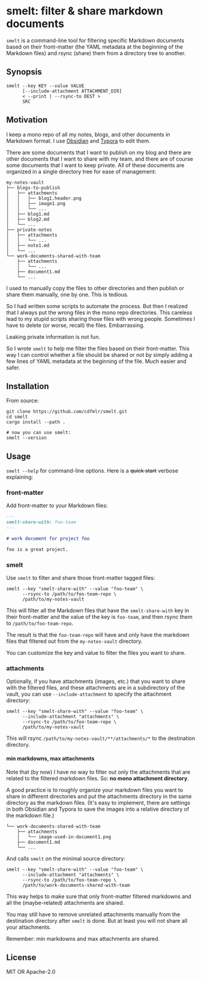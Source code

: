 # smelt: filter & share markdown documents

`smelt` is a command-line tool for filtering specific Markdown documents
based on their front-matter (the YAML metadata at the beginning of the
Markdown files) and rsync (share) them from a directory tree to another.

## Synopsis

```shell
smelt --key KEY --value VALUE 
      [--include-attachment ATTACHMENT_DIR] 
      < --print | --rsync-to DEST >
      SRC
```

## Motivation

I keep a mono repo of all my notes, blogs, and other documents in
Markdown format. I use [Obsidian](https://obsidian.md/) and
[Typora](https://typora.io/) to edit them.

There are some documents that I want to publish on my blog and there
are other documents that I want to share with my team, and there are
of course some documents that I want to keep private. All of these
documents are organized in a single directory tree for ease of
management:

```
my-notes-vault
├── blogs-to-publish
│   ├── attachments
│   │   ├── blog1.header.png
│   │   ├── image1.png
│   │   └── ...
│   ├── blog1.md
│   ├── blog2.md
│   └── ...
├── private-notes
│   ├── attachments
│   │   └── ...
│   ├── note1.md
│   └── ...
└── work-documents-shared-with-team
    ├── attachments
    │   └── ...
    ├── document1.md
    └── ...
```

I used to manually copy the files to other directories and then
publish or share them manually, one by one. This is tedious.

So I had written some scripts to automate the process. But then I
realized that I always put the wrong files in the mono repo directories.
This careless lead to my stupid scripts sharing those files with wrong people.
Sometimes I have to delete (or worse, recall) the files. Embarrassing.

Leaking private information is not fun.

So I wrote `smelt` to help me filter the files based on their front-matter.
This way I can control whether a file should be shared or not by simply
adding a few lines of YAML metadata at the beginning of the file.
Much easier and safer.

## Installation

From source:

```shell
git clone https://github.com/cdfmlr/smelt.git
cd smelt
cargo install --path .

# now you can use smelt: 
smelt --version
```

## Usage

`smelt --help` for command-line options.
Here is a ~~quick start~~ verbose explaining:

### front-matter

Add front-matter to your Markdown files:

```md
---
smelt-share-with: foo-team
---

# work document for project foo

foo is a great project.
```

### smelt

Use `smelt` to filter and share those front-matter tagged files:

```shell
smelt --key "smelt-share-with" --value "foo-team" \
      --rsync-to /path/to/foo-team-repo \
      /path/to/my-notes-vault
```

This will filter all the Markdown files that have the `smelt-share-with`
key in their front-matter and the value of the key is `foo-team`, and
then rsync them to `/path/to/foo-team-repo`.

The result is that the `foo-team-repo` will have and only have the
markdown files that filtered out from the `my-notes-vault` directory.

You can customize the key and value to filter the files you want to share.

### attachments

Optionally, if you have attachments (images, etc.) that you want to share
with the filtered files, and these attachments are in a subdirectory of
the vault,
you can use `--include-attachment` to specify
the attachment directory:

```shell
smelt --key "smelt-share-with" --value "foo-team" \
      --include-attachment "attachments" \
      --rsync-to /path/to/foo-team-repo \
      /path/to/my-notes-vault
```

This will rsync `/path/to/my-notes-vault/**/attachments/*` to the destination
directory.

#### min markdowns, max attachments

Note that (by now) I have no way to filter out only the attachments that
are related to the filtered markdown files. So: **no mono attachment directory**.

A good practice is to roughly organize your markdown files you want to share
in different directories and put the attachments directory in the same directory
as the markdown files.
(It's easy to implement, there are settings in both Obsidian and Typora to
save the images into a relative directory of the markdown file.)

```
└── work-documents-shared-with-team
    ├── attachments
    │   └── image-used-in-document1.png
    ├── document1.md
    └── ...
```

And calls `smelt` on the minimal source directory:

```shell
smelt --key "smelt-share-with" --value "foo-team" \
      --include-attachment "attachments" \
      --rsync-to /path/to/foo-team-repo \
      /path/to/work-documents-shared-with-team
```

This way helps to make sure that only front-matter filtered markdowns
and all the (maybe-related) attachments are shared.

You may still have to remove
unrelated attachments manually from the destination directory after
`smelt` is done. But at least you will not share all your attachments.

Remember: min markdowns and max attachments are shared.

## License

MIT OR Apache-2.0
